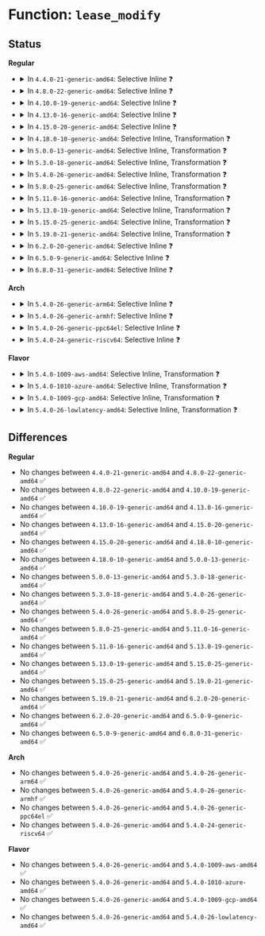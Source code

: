 # Function: <code>lease_modify</code>

## Status
<b>Regular</b>
<ul>
<li>
<details>
<summary>In <code>4.4.0-21-generic-amd64</code>: Selective Inline ❓</summary>

```c
int lease_modify(struct file_lock * fl, int arg, struct list_head * dispose)
```

```json
{
  "name": "lease_modify",
  "collision_type": "Unique Global",
  "inline_type": "Selective",
  "funcs": [
    {
      "addr": 18446744071581340608,
      "name": "lease_modify",
      "external": true,
      "loc": "fs/locks.c:1305",
      "file": "fs/locks.c",
      "inline": "not declared, inlined",
      "caller_inline": [
        "fs/locks.c:time_out_leases"
      ],
      "caller_func": [
        "fs/locks.c:time_out_leases",
        "fs/locks.c:locks_remove_file"
      ]
    }
  ],
  "symbols": [
    {
      "addr": 18446744071581340608,
      "name": "lease_modify",
      "section": ".text",
      "bind": "STB_GLOBAL",
      "size": 222
    }
  ]
}
```
</details>
</li>
<li>
<details>
<summary>In <code>4.8.0-22-generic-amd64</code>: Selective Inline ❓</summary>

```c
int lease_modify(struct file_lock * fl, int arg, struct list_head * dispose)
```

```json
{
  "name": "lease_modify",
  "collision_type": "Unique Global",
  "inline_type": "Selective",
  "funcs": [
    {
      "addr": 18446744071581522181,
      "name": "lease_modify",
      "external": true,
      "loc": "fs/locks.c:1333",
      "file": "fs/locks.c",
      "inline": "not declared, inlined",
      "caller_inline": [
        "fs/locks.c:time_out_leases"
      ],
      "caller_func": [
        "fs/locks.c:locks_remove_file",
        "fs/locks.c:time_out_leases"
      ]
    }
  ],
  "symbols": [
    {
      "addr": 18446744071581521232,
      "name": "lease_modify",
      "section": ".text",
      "bind": "STB_GLOBAL",
      "size": 222
    }
  ]
}
```
</details>
</li>
<li>
<details>
<summary>In <code>4.10.0-19-generic-amd64</code>: Selective Inline ❓</summary>

```c
int lease_modify(struct file_lock * fl, int arg, struct list_head * dispose)
```

```json
{
  "name": "lease_modify",
  "collision_type": "Unique Global",
  "inline_type": "Selective",
  "funcs": [
    {
      "addr": 18446744071581603253,
      "name": "lease_modify",
      "external": true,
      "loc": "fs/locks.c:1357",
      "file": "fs/locks.c",
      "inline": "not declared, inlined",
      "caller_inline": [
        "fs/locks.c:time_out_leases"
      ],
      "caller_func": [
        "fs/locks.c:locks_remove_file",
        "fs/locks.c:time_out_leases"
      ]
    }
  ],
  "symbols": [
    {
      "addr": 18446744071581602896,
      "name": "lease_modify",
      "section": ".text",
      "bind": "STB_GLOBAL",
      "size": 222
    }
  ]
}
```
</details>
</li>
<li>
<details>
<summary>In <code>4.13.0-16-generic-amd64</code>: Selective Inline ❓</summary>

```c
int lease_modify(struct file_lock * fl, int arg, struct list_head * dispose)
```

```json
{
  "name": "lease_modify",
  "collision_type": "Unique Global",
  "inline_type": "Selective",
  "funcs": [
    {
      "addr": 18446744071581664068,
      "name": "lease_modify",
      "external": true,
      "loc": "fs/locks.c:1357",
      "file": "fs/locks.c",
      "inline": "not declared, inlined",
      "caller_inline": [
        "fs/locks.c:time_out_leases"
      ],
      "caller_func": [
        "fs/locks.c:locks_remove_file",
        "fs/locks.c:time_out_leases"
      ]
    }
  ],
  "symbols": [
    {
      "addr": 18446744071581663600,
      "name": "lease_modify",
      "section": ".text",
      "bind": "STB_GLOBAL",
      "size": 237
    }
  ]
}
```
</details>
</li>
<li>
<details>
<summary>In <code>4.15.0-20-generic-amd64</code>: Selective Inline ❓</summary>

```c
int lease_modify(struct file_lock * fl, int arg, struct list_head * dispose)
```

```json
{
  "name": "lease_modify",
  "collision_type": "Unique Global",
  "inline_type": "Selective",
  "funcs": [
    {
      "addr": 18446744071581810116,
      "name": "lease_modify",
      "external": true,
      "loc": "fs/locks.c:1367",
      "file": "fs/locks.c",
      "inline": "not declared, inlined",
      "caller_inline": [
        "fs/locks.c:time_out_leases"
      ],
      "caller_func": [
        "fs/locks.c:locks_remove_file",
        "fs/locks.c:time_out_leases"
      ]
    }
  ],
  "symbols": [
    {
      "addr": 18446744071581808400,
      "name": "lease_modify",
      "section": ".text",
      "bind": "STB_GLOBAL",
      "size": 237
    }
  ]
}
```
</details>
</li>
<li>
<details>
<summary>In <code>4.18.0-10-generic-amd64</code>: Selective Inline, Transformation ❓</summary>

```c
int lease_modify(struct file_lock * fl, int arg, struct list_head * dispose)
```

```json
{
  "name": "lease_modify",
  "collision_type": "Unique Global",
  "inline_type": "Selective",
  "funcs": [
    {
      "addr": 18446744071581985482,
      "name": "lease_modify",
      "external": true,
      "loc": "fs/locks.c:1367",
      "file": "fs/locks.c",
      "inline": "not declared, inlined",
      "caller_inline": [
        "fs/locks.c:time_out_leases"
      ],
      "caller_func": [
        "fs/locks.c:locks_remove_file",
        "fs/locks.c:time_out_leases"
      ]
    }
  ],
  "symbols": [
    {
      "addr": 18446744071581996715,
      "name": "lease_modify.cold.45",
      "section": ".text",
      "bind": "STB_LOCAL",
      "size": 29
    },
    {
      "addr": 18446744071581985168,
      "name": "lease_modify",
      "section": ".text",
      "bind": "STB_GLOBAL",
      "size": 218
    }
  ]
}
```
</details>
</li>
<li>
<details>
<summary>In <code>5.0.0-13-generic-amd64</code>: Selective Inline, Transformation ❓</summary>

```c
int lease_modify(struct file_lock * fl, int arg, struct list_head * dispose)
```

```json
{
  "name": "lease_modify",
  "collision_type": "Unique Global",
  "inline_type": "Selective",
  "funcs": [
    {
      "addr": 18446744071582073472,
      "name": "lease_modify",
      "external": true,
      "loc": "fs/locks.c:1486",
      "file": "fs/locks.c",
      "inline": "not declared, inlined",
      "caller_inline": [
        "fs/locks.c:time_out_leases"
      ],
      "caller_func": [
        "fs/locks.c:locks_remove_file",
        "fs/locks.c:time_out_leases"
      ]
    }
  ],
  "symbols": [
    {
      "addr": 18446744071582085527,
      "name": "lease_modify.cold.44",
      "section": ".text",
      "bind": "STB_LOCAL",
      "size": 28
    },
    {
      "addr": 18446744071582073072,
      "name": "lease_modify",
      "section": ".text",
      "bind": "STB_GLOBAL",
      "size": 228
    }
  ]
}
```
</details>
</li>
<li>
<details>
<summary>In <code>5.3.0-18-generic-amd64</code>: Selective Inline, Transformation ❓</summary>

```c
int lease_modify(struct file_lock * fl, int arg, struct list_head * dispose)
```

```json
{
  "name": "lease_modify",
  "collision_type": "Unique Global",
  "inline_type": "Selective",
  "funcs": [
    {
      "addr": 18446744071582235572,
      "name": "lease_modify",
      "external": true,
      "loc": "fs/locks.c:1482",
      "file": "fs/locks.c",
      "inline": "not declared, inlined",
      "caller_inline": [
        "fs/locks.c:time_out_leases"
      ],
      "caller_func": [
        "fs/locks.c:locks_remove_file",
        "fs/locks.c:time_out_leases"
      ]
    }
  ],
  "symbols": [
    {
      "addr": 18446744071582247504,
      "name": "lease_modify.cold",
      "section": ".text",
      "bind": "STB_LOCAL",
      "size": 29
    },
    {
      "addr": 18446744071582235120,
      "name": "lease_modify",
      "section": ".text",
      "bind": "STB_GLOBAL",
      "size": 280
    }
  ]
}
```
</details>
</li>
<li>
<details>
<summary>In <code>5.4.0-26-generic-amd64</code>: Selective Inline, Transformation ❓</summary>

```c
int lease_modify(struct file_lock * fl, int arg, struct list_head * dispose)
```

```json
{
  "name": "lease_modify",
  "collision_type": "Unique Global",
  "inline_type": "Selective",
  "funcs": [
    {
      "addr": 18446744071582335236,
      "name": "lease_modify",
      "external": true,
      "loc": "fs/locks.c:1508",
      "file": "fs/locks.c",
      "inline": "not declared, inlined",
      "caller_inline": [
        "fs/locks.c:time_out_leases"
      ],
      "caller_func": [
        "fs/locks.c:locks_remove_file",
        "fs/locks.c:time_out_leases"
      ]
    }
  ],
  "symbols": [
    {
      "addr": 18446744071582347328,
      "name": "lease_modify.cold",
      "section": ".text",
      "bind": "STB_LOCAL",
      "size": 29
    },
    {
      "addr": 18446744071582334784,
      "name": "lease_modify",
      "section": ".text",
      "bind": "STB_GLOBAL",
      "size": 280
    }
  ]
}
```
</details>
</li>
<li>
<details>
<summary>In <code>5.8.0-25-generic-amd64</code>: Selective Inline, Transformation ❓</summary>

```c
int lease_modify(struct file_lock * fl, int arg, struct list_head * dispose)
```

```json
{
  "name": "lease_modify",
  "collision_type": "Unique Global",
  "inline_type": "Selective",
  "funcs": [
    {
      "addr": 18446744071582625316,
      "name": "lease_modify",
      "external": true,
      "loc": "fs/locks.c:1508",
      "file": "fs/locks.c",
      "inline": "not declared, inlined",
      "caller_inline": [
        "fs/locks.c:time_out_leases"
      ],
      "caller_func": [
        "fs/locks.c:locks_remove_file",
        "fs/locks.c:time_out_leases"
      ]
    }
  ],
  "symbols": [
    {
      "addr": 18446744071582638830,
      "name": "lease_modify.cold",
      "section": ".text",
      "bind": "STB_LOCAL",
      "size": 29
    },
    {
      "addr": 18446744071582624832,
      "name": "lease_modify",
      "section": ".text",
      "bind": "STB_GLOBAL",
      "size": 306
    }
  ]
}
```
</details>
</li>
<li>
<details>
<summary>In <code>5.11.0-16-generic-amd64</code>: Selective Inline, Transformation ❓</summary>

```c
int lease_modify(struct file_lock * fl, int arg, struct list_head * dispose)
```

```json
{
  "name": "lease_modify",
  "collision_type": "Unique Global",
  "inline_type": "Selective",
  "funcs": [
    {
      "addr": 18446744071582698239,
      "name": "lease_modify",
      "external": true,
      "loc": "fs/locks.c:1509",
      "file": "fs/locks.c",
      "inline": "not declared, inlined",
      "caller_inline": [
        "fs/locks.c:time_out_leases"
      ],
      "caller_func": [
        "fs/locks.c:locks_remove_file",
        "fs/locks.c:time_out_leases"
      ]
    }
  ],
  "symbols": [
    {
      "addr": 18446744071591344602,
      "name": "lease_modify.cold",
      "section": ".text",
      "bind": "STB_LOCAL",
      "size": 29
    },
    {
      "addr": 18446744071582697760,
      "name": "lease_modify",
      "section": ".text",
      "bind": "STB_GLOBAL",
      "size": 306
    }
  ]
}
```
</details>
</li>
<li>
<details>
<summary>In <code>5.13.0-19-generic-amd64</code>: Selective Inline, Transformation ❓</summary>

```c
int lease_modify(struct file_lock * fl, int arg, struct list_head * dispose)
```

```json
{
  "name": "lease_modify",
  "collision_type": "Unique Global",
  "inline_type": "Selective",
  "funcs": [
    {
      "addr": 18446744071582728079,
      "name": "lease_modify",
      "external": true,
      "loc": "fs/locks.c:1509",
      "file": "fs/locks.c",
      "inline": "not declared, inlined",
      "caller_inline": [
        "fs/locks.c:time_out_leases"
      ],
      "caller_func": [
        "fs/locks.c:locks_remove_file",
        "fs/locks.c:time_out_leases"
      ]
    }
  ],
  "symbols": [
    {
      "addr": 18446744071591287356,
      "name": "lease_modify.cold",
      "section": ".text",
      "bind": "STB_LOCAL",
      "size": 29
    },
    {
      "addr": 18446744071582727600,
      "name": "lease_modify",
      "section": ".text",
      "bind": "STB_GLOBAL",
      "size": 306
    }
  ]
}
```
</details>
</li>
<li>
<details>
<summary>In <code>5.15.0-25-generic-amd64</code>: Selective Inline, Transformation ❓</summary>

```c
int lease_modify(struct file_lock * fl, int arg, struct list_head * dispose)
```

```json
{
  "name": "lease_modify",
  "collision_type": "Unique Global",
  "inline_type": "Selective",
  "funcs": [
    {
      "addr": 18446744071583055004,
      "name": "lease_modify",
      "external": true,
      "loc": "fs/locks.c:1412",
      "file": "fs/locks.c",
      "inline": "not declared, inlined",
      "caller_inline": [
        "fs/locks.c:time_out_leases"
      ],
      "caller_func": [
        "fs/locks.c:locks_remove_file",
        "fs/locks.c:time_out_leases"
      ]
    }
  ],
  "symbols": [
    {
      "addr": 18446744071592244344,
      "name": "lease_modify.cold",
      "section": ".text",
      "bind": "STB_LOCAL",
      "size": 29
    },
    {
      "addr": 18446744071583054528,
      "name": "lease_modify",
      "section": ".text",
      "bind": "STB_GLOBAL",
      "size": 306
    }
  ]
}
```
</details>
</li>
<li>
<details>
<summary>In <code>5.19.0-21-generic-amd64</code>: Selective Inline, Transformation ❓</summary>

```c
int lease_modify(struct file_lock * fl, int arg, struct list_head * dispose)
```

```json
{
  "name": "lease_modify",
  "collision_type": "Unique Global",
  "inline_type": "Selective",
  "funcs": [
    {
      "addr": 18446744071583531151,
      "name": "lease_modify",
      "external": true,
      "loc": "fs/locks.c:1387",
      "file": "fs/locks.c",
      "inline": "not declared, inlined",
      "caller_inline": [
        "fs/locks.c:time_out_leases"
      ],
      "caller_func": [
        "fs/locks.c:locks_remove_file",
        "fs/locks.c:time_out_leases"
      ]
    }
  ],
  "symbols": [
    {
      "addr": 18446744071594023415,
      "name": "lease_modify.cold",
      "section": ".text",
      "bind": "STB_LOCAL",
      "size": 26
    },
    {
      "addr": 18446744071583530608,
      "name": "lease_modify",
      "section": ".text",
      "bind": "STB_GLOBAL",
      "size": 368
    }
  ]
}
```
</details>
</li>
<li>
<details>
<summary>In <code>6.2.0-20-generic-amd64</code>: Selective Inline ❓</summary>

```c
int lease_modify(struct file_lock * fl, int arg, struct list_head * dispose)
```

```json
{
  "name": "lease_modify",
  "collision_type": "Unique Global",
  "inline_type": "Selective",
  "funcs": [
    {
      "addr": 18446744071584131487,
      "name": "lease_modify",
      "external": true,
      "loc": "fs/locks.c:1373",
      "file": "fs/locks.c",
      "inline": "not declared, inlined",
      "caller_inline": [
        "fs/locks.c:time_out_leases"
      ],
      "caller_func": [
        "fs/locks.c:locks_remove_file",
        "fs/locks.c:time_out_leases"
      ]
    }
  ],
  "symbols": [
    {
      "addr": 18446744071584130896,
      "name": "lease_modify",
      "section": ".text",
      "bind": "STB_GLOBAL",
      "size": 387
    }
  ]
}
```
</details>
</li>
<li>
<details>
<summary>In <code>6.5.0-9-generic-amd64</code>: Selective Inline ❓</summary>

```c
int lease_modify(struct file_lock * fl, int arg, struct list_head * dispose)
```

```json
{
  "name": "lease_modify",
  "collision_type": "Unique Global",
  "inline_type": "Selective",
  "funcs": [
    {
      "addr": 18446744071584358655,
      "name": "lease_modify",
      "external": true,
      "loc": "fs/locks.c:1374",
      "file": "fs/locks.c",
      "inline": "not declared, inlined",
      "caller_inline": [
        "fs/locks.c:time_out_leases"
      ],
      "caller_func": [
        "fs/locks.c:locks_remove_file",
        "fs/locks.c:time_out_leases"
      ]
    }
  ],
  "symbols": [
    {
      "addr": 18446744071584358096,
      "name": "lease_modify",
      "section": ".text",
      "bind": "STB_GLOBAL",
      "size": 355
    }
  ]
}
```
</details>
</li>
<li>
<details>
<summary>In <code>6.8.0-31-generic-amd64</code>: Selective Inline ❓</summary>

```c
int lease_modify(struct file_lock * fl, int arg, struct list_head * dispose)
```

```json
{
  "name": "lease_modify",
  "collision_type": "Unique Global",
  "inline_type": "Selective",
  "funcs": [
    {
      "addr": 18446744071584577055,
      "name": "lease_modify",
      "external": true,
      "loc": "fs/locks.c:1388",
      "file": "fs/locks.c",
      "inline": "not declared, inlined",
      "caller_inline": [
        "fs/locks.c:time_out_leases"
      ],
      "caller_func": [
        "fs/locks.c:locks_remove_file",
        "fs/locks.c:time_out_leases"
      ]
    }
  ],
  "symbols": [
    {
      "addr": 18446744071584576512,
      "name": "lease_modify",
      "section": ".text",
      "bind": "STB_GLOBAL",
      "size": 351
    }
  ]
}
```
</details>
</li>
</ul>
<b>Arch</b>
<ul>
<li>
<details>
<summary>In <code>5.4.0-26-generic-arm64</code>: Selective Inline ❓</summary>

```c
int lease_modify(struct file_lock * fl, int arg, struct list_head * dispose)
```

```json
{
  "name": "lease_modify",
  "collision_type": "Unique Global",
  "inline_type": "Selective",
  "funcs": [
    {
      "addr": 18446603336493918308,
      "name": "lease_modify",
      "external": true,
      "loc": "fs/locks.c:1508",
      "file": "fs/locks.c",
      "inline": "not declared, inlined",
      "caller_inline": [
        "fs/locks.c:time_out_leases"
      ],
      "caller_func": [
        "fs/locks.c:locks_remove_file",
        "fs/locks.c:time_out_leases"
      ]
    }
  ],
  "symbols": [
    {
      "addr": 18446603336493917696,
      "name": "lease_modify",
      "section": ".text",
      "bind": "STB_GLOBAL",
      "size": 328
    }
  ]
}
```
</details>
</li>
<li>
<details>
<summary>In <code>5.4.0-26-generic-armhf</code>: Selective Inline ❓</summary>

```c
int lease_modify(struct file_lock * fl, int arg, struct list_head * dispose)
```

```json
{
  "name": "lease_modify",
  "collision_type": "Unique Global",
  "inline_type": "Selective",
  "funcs": [
    {
      "addr": 3227399904,
      "name": "lease_modify",
      "external": true,
      "loc": "fs/locks.c:1508",
      "file": "fs/locks.c",
      "inline": "not declared, inlined",
      "caller_inline": [
        "fs/locks.c:time_out_leases"
      ],
      "caller_func": [
        "fs/locks.c:locks_remove_file",
        "fs/locks.c:time_out_leases"
      ]
    }
  ],
  "symbols": [
    {
      "addr": 3227394200,
      "name": "lease_modify",
      "section": ".text",
      "bind": "STB_GLOBAL",
      "size": 324
    }
  ]
}
```
</details>
</li>
<li>
<details>
<summary>In <code>5.4.0-26-generic-ppc64el</code>: Selective Inline ❓</summary>

```c
int lease_modify(struct file_lock * fl, int arg, struct list_head * dispose)
```

```json
{
  "name": "lease_modify",
  "collision_type": "Unique Global",
  "inline_type": "Selective",
  "funcs": [
    {
      "addr": 13835058055287560000,
      "name": "lease_modify",
      "external": true,
      "loc": "fs/locks.c:1508",
      "file": "fs/locks.c",
      "inline": "not declared, inlined",
      "caller_inline": [
        "fs/locks.c:time_out_leases"
      ],
      "caller_func": [
        "fs/locks.c:locks_remove_file",
        "fs/locks.c:time_out_leases"
      ]
    }
  ],
  "symbols": [
    {
      "addr": 13835058055287559120,
      "name": "lease_modify",
      "section": ".text",
      "bind": "STB_GLOBAL",
      "size": 484
    }
  ]
}
```
</details>
</li>
<li>
<details>
<summary>In <code>5.4.0-24-generic-riscv64</code>: Selective Inline ❓</summary>

```c
int lease_modify(struct file_lock * fl, int arg, struct list_head * dispose)
```

```json
{
  "name": "lease_modify",
  "collision_type": "Unique Global",
  "inline_type": "Selective",
  "funcs": [
    {
      "addr": 18446743936273471448,
      "name": "lease_modify",
      "external": true,
      "loc": "fs/locks.c:1508",
      "file": "fs/locks.c",
      "inline": "not declared, inlined",
      "caller_inline": [
        "fs/locks.c:time_out_leases"
      ],
      "caller_func": [
        "fs/locks.c:locks_remove_file",
        "fs/locks.c:time_out_leases"
      ]
    }
  ],
  "symbols": [
    {
      "addr": 18446743936273471012,
      "name": "lease_modify",
      "section": ".text",
      "bind": "STB_GLOBAL",
      "size": 274
    }
  ]
}
```
</details>
</li>
</ul>
<b>Flavor</b>
<ul>
<li>
<details>
<summary>In <code>5.4.0-1009-aws-amd64</code>: Selective Inline, Transformation ❓</summary>

```c
int lease_modify(struct file_lock * fl, int arg, struct list_head * dispose)
```

```json
{
  "name": "lease_modify",
  "collision_type": "Unique Global",
  "inline_type": "Selective",
  "funcs": [
    {
      "addr": 18446744071582303972,
      "name": "lease_modify",
      "external": true,
      "loc": "fs/locks.c:1508",
      "file": "fs/locks.c",
      "inline": "not declared, inlined",
      "caller_inline": [
        "fs/locks.c:time_out_leases"
      ],
      "caller_func": [
        "fs/locks.c:locks_remove_file",
        "fs/locks.c:time_out_leases"
      ]
    }
  ],
  "symbols": [
    {
      "addr": 18446744071582316064,
      "name": "lease_modify.cold",
      "section": ".text",
      "bind": "STB_LOCAL",
      "size": 29
    },
    {
      "addr": 18446744071582303520,
      "name": "lease_modify",
      "section": ".text",
      "bind": "STB_GLOBAL",
      "size": 280
    }
  ]
}
```
</details>
</li>
<li>
<details>
<summary>In <code>5.4.0-1010-azure-amd64</code>: Selective Inline, Transformation ❓</summary>

```c
int lease_modify(struct file_lock * fl, int arg, struct list_head * dispose)
```

```json
{
  "name": "lease_modify",
  "collision_type": "Unique Global",
  "inline_type": "Selective",
  "funcs": [
    {
      "addr": 18446744071582241732,
      "name": "lease_modify",
      "external": true,
      "loc": "fs/locks.c:1508",
      "file": "fs/locks.c",
      "inline": "not declared, inlined",
      "caller_inline": [
        "fs/locks.c:time_out_leases"
      ],
      "caller_func": [
        "fs/locks.c:locks_remove_file",
        "fs/locks.c:time_out_leases"
      ]
    }
  ],
  "symbols": [
    {
      "addr": 18446744071582253824,
      "name": "lease_modify.cold",
      "section": ".text",
      "bind": "STB_LOCAL",
      "size": 29
    },
    {
      "addr": 18446744071582241280,
      "name": "lease_modify",
      "section": ".text",
      "bind": "STB_GLOBAL",
      "size": 280
    }
  ]
}
```
</details>
</li>
<li>
<details>
<summary>In <code>5.4.0-1009-gcp-amd64</code>: Selective Inline, Transformation ❓</summary>

```c
int lease_modify(struct file_lock * fl, int arg, struct list_head * dispose)
```

```json
{
  "name": "lease_modify",
  "collision_type": "Unique Global",
  "inline_type": "Selective",
  "funcs": [
    {
      "addr": 18446744071582294452,
      "name": "lease_modify",
      "external": true,
      "loc": "fs/locks.c:1508",
      "file": "fs/locks.c",
      "inline": "not declared, inlined",
      "caller_inline": [
        "fs/locks.c:time_out_leases"
      ],
      "caller_func": [
        "fs/locks.c:locks_remove_file",
        "fs/locks.c:time_out_leases"
      ]
    }
  ],
  "symbols": [
    {
      "addr": 18446744071582306544,
      "name": "lease_modify.cold",
      "section": ".text",
      "bind": "STB_LOCAL",
      "size": 29
    },
    {
      "addr": 18446744071582294000,
      "name": "lease_modify",
      "section": ".text",
      "bind": "STB_GLOBAL",
      "size": 280
    }
  ]
}
```
</details>
</li>
<li>
<details>
<summary>In <code>5.4.0-26-lowlatency-amd64</code>: Selective Inline, Transformation ❓</summary>

```c
int lease_modify(struct file_lock * fl, int arg, struct list_head * dispose)
```

```json
{
  "name": "lease_modify",
  "collision_type": "Unique Global",
  "inline_type": "Selective",
  "funcs": [
    {
      "addr": 18446744071582376084,
      "name": "lease_modify",
      "external": true,
      "loc": "fs/locks.c:1508",
      "file": "fs/locks.c",
      "inline": "not declared, inlined",
      "caller_inline": [
        "fs/locks.c:time_out_leases"
      ],
      "caller_func": [
        "fs/locks.c:locks_remove_file",
        "fs/locks.c:time_out_leases"
      ]
    }
  ],
  "symbols": [
    {
      "addr": 18446744071582385787,
      "name": "lease_modify.cold",
      "section": ".text",
      "bind": "STB_LOCAL",
      "size": 29
    },
    {
      "addr": 18446744071582371088,
      "name": "lease_modify",
      "section": ".text",
      "bind": "STB_GLOBAL",
      "size": 280
    }
  ]
}
```
</details>
</li>
</ul>

## Differences
<b>Regular</b>
<ul>
<li>
No changes between <code>4.4.0-21-generic-amd64</code> and <code>4.8.0-22-generic-amd64</code> ✅
</li>
<li>
No changes between <code>4.8.0-22-generic-amd64</code> and <code>4.10.0-19-generic-amd64</code> ✅
</li>
<li>
No changes between <code>4.10.0-19-generic-amd64</code> and <code>4.13.0-16-generic-amd64</code> ✅
</li>
<li>
No changes between <code>4.13.0-16-generic-amd64</code> and <code>4.15.0-20-generic-amd64</code> ✅
</li>
<li>
No changes between <code>4.15.0-20-generic-amd64</code> and <code>4.18.0-10-generic-amd64</code> ✅
</li>
<li>
No changes between <code>4.18.0-10-generic-amd64</code> and <code>5.0.0-13-generic-amd64</code> ✅
</li>
<li>
No changes between <code>5.0.0-13-generic-amd64</code> and <code>5.3.0-18-generic-amd64</code> ✅
</li>
<li>
No changes between <code>5.3.0-18-generic-amd64</code> and <code>5.4.0-26-generic-amd64</code> ✅
</li>
<li>
No changes between <code>5.4.0-26-generic-amd64</code> and <code>5.8.0-25-generic-amd64</code> ✅
</li>
<li>
No changes between <code>5.8.0-25-generic-amd64</code> and <code>5.11.0-16-generic-amd64</code> ✅
</li>
<li>
No changes between <code>5.11.0-16-generic-amd64</code> and <code>5.13.0-19-generic-amd64</code> ✅
</li>
<li>
No changes between <code>5.13.0-19-generic-amd64</code> and <code>5.15.0-25-generic-amd64</code> ✅
</li>
<li>
No changes between <code>5.15.0-25-generic-amd64</code> and <code>5.19.0-21-generic-amd64</code> ✅
</li>
<li>
No changes between <code>5.19.0-21-generic-amd64</code> and <code>6.2.0-20-generic-amd64</code> ✅
</li>
<li>
No changes between <code>6.2.0-20-generic-amd64</code> and <code>6.5.0-9-generic-amd64</code> ✅
</li>
<li>
No changes between <code>6.5.0-9-generic-amd64</code> and <code>6.8.0-31-generic-amd64</code> ✅
</li>
</ul>
<b>Arch</b>
<ul>
<li>
No changes between <code>5.4.0-26-generic-amd64</code> and <code>5.4.0-26-generic-arm64</code> ✅
</li>
<li>
No changes between <code>5.4.0-26-generic-amd64</code> and <code>5.4.0-26-generic-armhf</code> ✅
</li>
<li>
No changes between <code>5.4.0-26-generic-amd64</code> and <code>5.4.0-26-generic-ppc64el</code> ✅
</li>
<li>
No changes between <code>5.4.0-26-generic-amd64</code> and <code>5.4.0-24-generic-riscv64</code> ✅
</li>
</ul>
<b>Flavor</b>
<ul>
<li>
No changes between <code>5.4.0-26-generic-amd64</code> and <code>5.4.0-1009-aws-amd64</code> ✅
</li>
<li>
No changes between <code>5.4.0-26-generic-amd64</code> and <code>5.4.0-1010-azure-amd64</code> ✅
</li>
<li>
No changes between <code>5.4.0-26-generic-amd64</code> and <code>5.4.0-1009-gcp-amd64</code> ✅
</li>
<li>
No changes between <code>5.4.0-26-generic-amd64</code> and <code>5.4.0-26-lowlatency-amd64</code> ✅
</li>
</ul>
